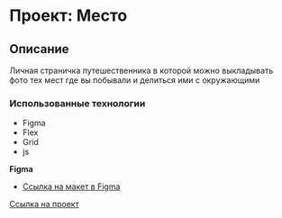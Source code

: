 # Проект: Место

## Описание
Личная страничка путешественника в которой можно
выкладывать фото тех мест где вы побывали и делиться
ими с окружающими

### Использованные технологии

* Figma
* Flex
* Grid
* js

**Figma**

* [Ссылка на макет в Figma](https://www.figma.com/file/2cn9N9jSkmxD84oJik7xL7/JavaScript.-Sprint-4?node-id=0%3A1)

[Ссылка на проект](https://cra7yy.github.io/mesto/)
